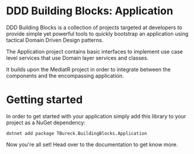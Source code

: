 # DDD Building Blocks: Application

DDD Building Blocks is a collection of projects targeted at developers to provide simple yet powerful tools to quickly 
bootstrap an application using tactical Domain Driven Design patterns.

The Application project contains basic interfaces to implement use case level services that use Domain layer services 
and classes.

It builds upon the MediatR project in order to integrate between the components and the encompassing application.

# Getting started

In order to get started with your application simply add this library to your project as a NuGet dependency:

```
dotnet add package TBureck.BuildingBlocks.Application
```

Now you're all set! Head over to the documentation to get know more.

